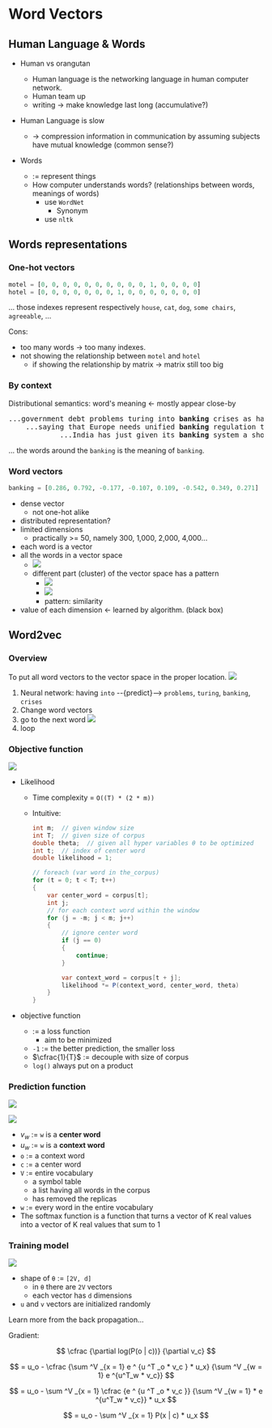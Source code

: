 # Word Vectors

## Human Language & Words

-   Human vs orangutan

    -   Human language is the networking language in human computer network.
    -   Human team up
    -   writing -> make knowledge last long (accumulative?)

-   Human Language is slow

    -   -> compression information in communication by assuming subjects have mutual knowledge (common sense?)

-   Words
    -   := represent things
    -   How computer understands words? (relationships between words, meanings of words)
        -   use `WordNet`
            -   Synonym
        -   use `nltk`

## Words representations

### One-hot vectors

```python
motel = [0, 0, 0, 0, 0, 0, 0, 0, 0, 0, 1, 0, 0, 0, 0]
hotel = [0, 0, 0, 0, 0, 0, 0, 1, 0, 0, 0, 0, 0, 0, 0]
```

... those indexes represent respectively `house`, `cat`, `dog`, `some chairs`, `agreeable`, ...

Cons:

-   too many words -> too many indexes.
-   not showing the relationship between `motel` and `hotel`
    -   if showing the relationship by matrix -> matrix still too big

### By context

Distributional semantics: word's meaning <- mostly appear close-by

<pre>
...government debt problems turing into <b>banking</b> crises as happened in 2009...
    ...saying that Europe needs unified <b>banking</b> regulation to replace the hodgepodge...
            ...India has just given its <b>banking</b> system a shot in the arm...
</pre>

... the words around the `banking` is the meaning of `banking`.

### Word vectors

```python
banking = [0.286, 0.792, -0.177, -0.107, 0.109, -0.542, 0.349, 0.271]
```

-   dense vector
    -   not one-hot alike
-   distributed representation?
-   limited dimensions
    -   practically >= 50, namely 300, 1,000, 2,000, 4,000...
-   each word is a vector
-   all the words in a vector space
    -   ![](img/2020-12-12-15-27-52.png)
    -   different part (cluster) of the vector space has a pattern
        -   ![](img/2020-12-12-15-28-03.png)
        -   ![](img/2020-12-12-15-28-21.png)
        -   pattern: similarity
-   value of each dimension <- learned by algorithm. (black box)

## Word2vec

### Overview

To put all word vectors to the vector space in the proper location. ![](img/2020-12-12-16-12-16.png)

1.  Neural network: having `into` --{predict}--> `problems`, `turing`, `banking`, `crises`
1.  Change word vectors
1.  go to the next word ![](img/2020-12-12-16-15-27.png)
1.  loop

### Objective function

![](img/2020-12-12-16-24-21.png)

-   Likelihood

    -   Time complexity = `O((T) * (2 * m))`
    -   Intuitive:

        ```csharp
        int m;  // given window size
        int T;  // given size of corpus
        double theta;  // given all hyper variables θ to be optimized
        int t;  // index of center word
        double likelihood = 1;

        // foreach (var word in the_corpus)
        for (t = 0; t < T; t++)
        {
            var center_word = corpus[t];
            int j;
            // for each context word within the window
            for (j = -m; j < m; j++)
            {
                // ignore center word
                if (j == 0)
                {
                    continue;
                }

                var context_word = corpus[t + j];
                likelihood *= P(context_word, center_word, theta)
            }
        }
        ```

-   objective function
    -   := a loss function
        -   aim to be minimized
    -   `-1` := the better prediction, the smaller loss
    -   $\cfrac{1}{T}$ := decouple with size of corpus
    -   `log()` always put on a product

### Prediction function

![](img/2020-12-12-17-27-40.png)

![](img/2020-12-12-17-22-03.png)

-   $v_{w}$ := `w` is a **center word**
-   $u_{w}$ := `w` is a **context word**
-   `o` := a context word
-   `c` := a center word
-   `V` := entire vocabulary
    -   a symbol table
    -   a list having all words in the corpus
    -   has removed the replicas
-   `w` := every word in the entire vocabulary
-   The softmax function is a function that turns a vector of K real values into a vector of K real values that sum to 1

### Training model

![](img/2020-12-12-21-27-27.png)

-   shape of `θ` := `[2V, d]`
    -   in `θ` there are `2V` vectors
    -   each vector has `d` dimensions
-   `u` and `v` vectors are initialized randomly

Learn more from the back propagation...

Gradient:

$$
\cfrac {\partial log(P(o | c))} {\partial v_c}
$$

$$
= u_o - \cfrac {\sum ^V _{x = 1} e ^ {u ^T _o * v_c } * u_x} {\sum ^V _{w = 1} e ^{u^T_w * v_c}}
$$

$$
= u_o - \sum ^V _{x = 1} \cfrac {e ^ {u ^T _o * v_c }} {\sum ^V _{w = 1} * e ^{u^T_w * v_c}} * u_x
$$

$$
= u_o - \sum ^V _{x = 1} P(x | c) * u_x
$$
